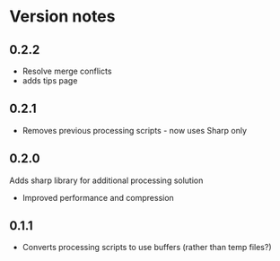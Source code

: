 # Version notes

## 0.2.2
- Resolve merge conflicts
- adds tips page

## 0.2.1
- Removes previous processing scripts - now uses Sharp only

## 0.2.0
Adds sharp library for additional processing solution
  - Improved performance and compression

## 0.1.1
- Converts processing scripts to use buffers (rather than temp files?)